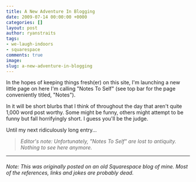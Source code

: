 ```yaml
---
title: A New Adventure In Blogging
date: 2009-07-14 00:00:00 +0000
categories: []
layout: post
author: ryanstraits
tags:
- we-laugh-indoors
- squarespace
comments: true
image: 
slug: a-new-adventure-in-blogging
---
```

In the hopes of keeping things fresh(er) on this site, I'm launching a new little page on here I'm calling "Notes To Self" (see top bar for the page conveniently titled, "Notes").

<!-- break -->

In it will be short blurbs that I think of throughout the day that aren't quite 1,000 word post worthy. Some might be funny, others might attempt to be funny but fall horrifyingly short. I guess you'll be the judge.

Until my next ridiculously long entry...

> _Editor's note: Unfortunately, "Notes To Self" are lost to antiquity. Nothing to see here anymore._

---

###### _Note: This was originally posted on an old Squarespace blog of mine. Most of the references, links and jokes are probably dead._